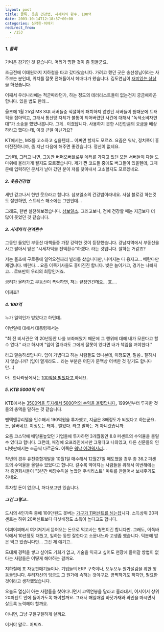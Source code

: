 ```yaml
---
layout: post
title: 콜록, 웃음 건강법, 시세차익 환수, 100억
date: 2003-10-14T12:18:57+00:00
categories: 심각한-이야기
redirect_from:
  - /153
---
```


<h5>1. 콜록</h5>

가벼운 감기인 것 같습니다. 머리가 띵한 것이 좀 힘들군요.

조금전에 이태원까지 지하철을 타고 갔다왔습니다. 가려고 했던 곳은 송선생님이라는 사주보는 분인데, 위치를 잘못 전해들어서 헤매다가 왔습니다. 김도연님이 <a href="http://www.mithrandir.co.kr/mt/archives/2003/10/20031014_000200.html">재미있는 상상</a>을 하셨습니다.

어째서 우리나라에는 적군파라던가, 하는 정도의 테러리스트들이 없는건지 궁금해하곤 합니다. 있을 법도 한데...

올초에 1월 25일 MS SQL서버들중 적절하게 패치하지 않았던 서버들이 웜때문에 트래픽을 잡아먹고, 그래서 통신망 자체가 불통이 되어버렸던 사건에 대해서 "녹색소비자연대"가 소송을 했었나봅니다. 그게.. 이겼답니다. 사용하지 못한 시간만큼의 요금을 배상하라고 했다는데, 이것 큰일 아닌가요?

KT에서는, MS를 고소하고 싶을텐데... 어쩌면 할지도 모르죠. 요즘은 워낙, 정치쪽이 흥미진진하니까, 좀 지난 다음에 해주면 좋겠습니다. 정신이 없네요.

그런데, 그러고 나면, 그동안 버퍼오버플로우 에러를 가지고 있던 모든 서버들이 다들 도마위에 올라가게 될지도 모르겠습니다. 제가 짠 코드들 중에도 버그들이 있을텐데, 그때문에 입력하던 문서가 날아 갔던 분이 저를 찾아내서 고소할지도 모르겠네요.

<h5>2. 웃음건강법</h5>

세번 걷고나서 한번 웃으라고 합니다. 삼보일소의 건강법이라네요. 사실 블로깅 하는것도 잘만하면, 스트레스 해소에는 그만인데...

그래도, 한번 실천해보겠습니다. <a href="http://news.naver.com/news_read.php?oldid=200310130000322209041">삼보일소</a>. 그러고보니, 전에 건강할 때는 지금보다 더 많이 웃었던 것 같습니다.

<h5>3. 시세차익 전액환수</h5>

그동안 들었던 부동산 대책들중 가장 강력한 것이 등장했습니다. 강남지역에서 부동산을 사고 팔아서 얻은 "시세차익을 전액환수"하겠다. 라는 것입니다. 잘하는 거같죠?

저는 올초에 구로동에 일억오천짜리 빌라를 샀습니다만, 나머지는 다 융자고... 베란다만 제껍니다. 베란다... 요즘 이쪽기사들도 흥미진진 합니다. 빚은 늘어가고, 경기는 나빠지고... 로또만이 우리의 희망인거죠.

금리가 올라가고 부동산이 폭락하면, 저는 끝장인건데요... 흐....

어쩌죠?

<h5>4. 100억</h5>

누가 일억인가 받았다고 하던데..

이번일에 대해서 대통령께서는

"최 전 비서관은 약 20년동안 나를 보좌해왔기 때문에 그 행위에 대해 내가 모른다고 할 수 없다." 라고 하시며 "입이 열개라도 그에게 잘못이 있다면 내가 책임을 져야한다."

라고 말씀하셨답니다. 입이 가볍다고 하는 사람들도 있나본데, 이정도면, 말씀.. 잘하시지 않습니까? (입이 열개라도 .. 라는 부분은 어딘가 문맥상 어색한 것 같기도 합니다만...)

아.. 한나라당에서는 <a href="http://news.joins.com/politics/200310/12/200310121742157131200020102011.html">100억을 받았다고 </a>하네요.

<h5>5. KTB 5000억 수익</h5>

KTB에서는 <a href="http://news.naver.com/news_read.php?oldid=20031013000027271093">3500억을 투자해서 5000억의 수익을 올렸답니다.</a> 1999년부터 투자한 것들의 총액을 말하는 것 같습니다.

팬택앤큐리텔을 인수해서 190억원을 투자했고, 지금은 8배정도가 되었다고 하는군요. 돈, 잘버네요. 이정도는 돼야.. 벌었다. 라고 말하는 거 아니겠습니까.

요즘 코스닥에 배당율높았던 기업들에 투자하면 3개월동안 8.8 퍼센트의 수익율을 올릴수 있다고 합니다. 그런데, 매경에 오프라인에서만 그렇다고 나와있고, 다른 신문들의 인터넷판에서는 조금씩 다르군요. 이쪽은 <a href="/269">워낙 어려워서리</a>...

작년의 경우 유진종합개발을 10월1일 매수해서 12월27일 매도했을 경우 총 36.2 퍼센트의 수익율을 올릴수 있었다고 합니다. 갈수록 약아지는 사람들을 위해서 이번해에는 각 증권회사들이 "3년간 배당수익율 높았던 주식리스트" 따위를 만들어서 보내주기도 하네요.

투자할 돈이 없으니, 쳐다보고만 있습니다.

<h5>그건 그렇고..</h5>

도시의 4인가족 중에 100만원도 못버는 <a href="http://news.naver.com/news_read.php?oldid=200310130000322290041">가구가 11퍼센트를 넘는답</a>니다. 소득상위 20퍼센트는 하위 20퍼센트보다 다섯배정도 소득이 높다고도 합니다.

어찌어찌해서 여기저기서 뜯어오는 돈으로 먹고사는 형편이긴 합니다만. 그래도, 이쪽바닥에서 10년정도 채웠고, 일하는 동안 잘한다고 소문내느라 고생좀 했습니다. 덕분에 밥은 먹고 있습니다만... 그건 제 얘기고..

도대체 경력을 쌓고 싶어도 기회가 없고, 기술을 익히고 싶어도 현장에 들어갈 방법이 없다는 사람들은 어떻게 해야하는 걸까요.

지하철에 표 자동판매기들이나. 기업들의 ERP 구축이나, 모두모두 원가절감을 위한 행동들입니다. 우리자신의 임금도 그 원가에 속하는 것이구요. 끔찍하기도 하지만, 필요한 것이라고 생각했었습니다.

오늘도 열심히 아는 사람들을 찾아다니면서 고액연봉을 달라고 졸라대서, 어서어서 상위 20퍼센트 안에 들어가도록 해야할까요. 그래서 매일매일 바닷가재와 와인을 마시면서 살도록 노력해야 할까요.

아니면, 그냥 구질구질하게 살까요.

이거야 말로.. 어쩌죠.
<div id=comments>
</div>
